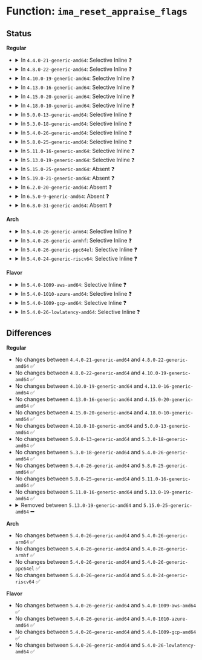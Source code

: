 # Function: <code>ima_reset_appraise_flags</code>

## Status
<b>Regular</b>
<ul>
<li>
<details>
<summary>In <code>4.4.0-21-generic-amd64</code>: Selective Inline ❓</summary>

```c
void ima_reset_appraise_flags(struct inode * inode, int digsig)
```

```json
{
  "name": "ima_reset_appraise_flags",
  "collision_type": "Unique Static",
  "inline_type": "Selective",
  "funcs": [
    {
      "addr": 18446744071582622496,
      "name": "ima_reset_appraise_flags",
      "external": false,
      "loc": "security/integrity/ima/ima_appraise.c:355",
      "file": "security/integrity/ima/ima_appraise.c",
      "inline": "not declared, inlined",
      "caller_inline": [],
      "caller_func": [
        "security/integrity/ima/ima_appraise.c:ima_inode_setxattr",
        "security/integrity/ima/ima_appraise.c:ima_inode_removexattr"
      ]
    }
  ],
  "symbols": [
    {
      "addr": 18446744071582622496,
      "name": "ima_reset_appraise_flags",
      "section": ".text",
      "bind": "STB_LOCAL",
      "size": 74
    }
  ]
}
```
</details>
</li>
<li>
<details>
<summary>In <code>4.8.0-22-generic-amd64</code>: Selective Inline ❓</summary>

```c
void ima_reset_appraise_flags(struct inode * inode, int digsig)
```

```json
{
  "name": "ima_reset_appraise_flags",
  "collision_type": "Unique Static",
  "inline_type": "Selective",
  "funcs": [
    {
      "addr": 18446744071582871904,
      "name": "ima_reset_appraise_flags",
      "external": false,
      "loc": "security/integrity/ima/ima_appraise.c:364",
      "file": "security/integrity/ima/ima_appraise.c",
      "inline": "not declared, inlined",
      "caller_inline": [],
      "caller_func": [
        "security/integrity/ima/ima_appraise.c:ima_inode_removexattr",
        "security/integrity/ima/ima_appraise.c:ima_inode_setxattr"
      ]
    }
  ],
  "symbols": [
    {
      "addr": 18446744071582871904,
      "name": "ima_reset_appraise_flags",
      "section": ".text",
      "bind": "STB_LOCAL",
      "size": 86
    }
  ]
}
```
</details>
</li>
<li>
<details>
<summary>In <code>4.10.0-19-generic-amd64</code>: Selective Inline ❓</summary>

```c
void ima_reset_appraise_flags(struct inode * inode, int digsig)
```

```json
{
  "name": "ima_reset_appraise_flags",
  "collision_type": "Unique Static",
  "inline_type": "Selective",
  "funcs": [
    {
      "addr": 18446744071582969344,
      "name": "ima_reset_appraise_flags",
      "external": false,
      "loc": "security/integrity/ima/ima_appraise.c:363",
      "file": "security/integrity/ima/ima_appraise.c",
      "inline": "not declared, inlined",
      "caller_inline": [],
      "caller_func": [
        "security/integrity/ima/ima_appraise.c:ima_inode_removexattr",
        "security/integrity/ima/ima_appraise.c:ima_inode_setxattr"
      ]
    }
  ],
  "symbols": [
    {
      "addr": 18446744071582969344,
      "name": "ima_reset_appraise_flags",
      "section": ".text",
      "bind": "STB_LOCAL",
      "size": 86
    }
  ]
}
```
</details>
</li>
<li>
<details>
<summary>In <code>4.13.0-16-generic-amd64</code>: Selective Inline ❓</summary>

```c
void ima_reset_appraise_flags(struct inode * inode, int digsig)
```

```json
{
  "name": "ima_reset_appraise_flags",
  "collision_type": "Unique Static",
  "inline_type": "Selective",
  "funcs": [
    {
      "addr": 18446744071583019856,
      "name": "ima_reset_appraise_flags",
      "external": false,
      "loc": "security/integrity/ima/ima_appraise.c:378",
      "file": "security/integrity/ima/ima_appraise.c",
      "inline": "not declared, inlined",
      "caller_inline": [],
      "caller_func": [
        "security/integrity/ima/ima_appraise.c:ima_inode_removexattr",
        "security/integrity/ima/ima_appraise.c:ima_inode_setxattr"
      ]
    }
  ],
  "symbols": [
    {
      "addr": 18446744071583019856,
      "name": "ima_reset_appraise_flags",
      "section": ".text",
      "bind": "STB_LOCAL",
      "size": 87
    }
  ]
}
```
</details>
</li>
<li>
<details>
<summary>In <code>4.15.0-20-generic-amd64</code>: Selective Inline ❓</summary>

```c
void ima_reset_appraise_flags(struct inode * inode, int digsig)
```

```json
{
  "name": "ima_reset_appraise_flags",
  "collision_type": "Unique Static",
  "inline_type": "Selective",
  "funcs": [
    {
      "addr": 18446744071583184880,
      "name": "ima_reset_appraise_flags",
      "external": false,
      "loc": "security/integrity/ima/ima_appraise.c:382",
      "file": "security/integrity/ima/ima_appraise.c",
      "inline": "not declared, inlined",
      "caller_inline": [],
      "caller_func": [
        "security/integrity/ima/ima_appraise.c:ima_inode_removexattr",
        "security/integrity/ima/ima_appraise.c:ima_inode_setxattr"
      ]
    }
  ],
  "symbols": [
    {
      "addr": 18446744071583184880,
      "name": "ima_reset_appraise_flags",
      "section": ".text",
      "bind": "STB_LOCAL",
      "size": 87
    }
  ]
}
```
</details>
</li>
<li>
<details>
<summary>In <code>4.18.0-10-generic-amd64</code>: Selective Inline ❓</summary>

```c
void ima_reset_appraise_flags(struct inode * inode, int digsig)
```

```json
{
  "name": "ima_reset_appraise_flags",
  "collision_type": "Unique Static",
  "inline_type": "Selective",
  "funcs": [
    {
      "addr": 18446744071583391264,
      "name": "ima_reset_appraise_flags",
      "external": false,
      "loc": "security/integrity/ima/ima_appraise.c:420",
      "file": "security/integrity/ima/ima_appraise.c",
      "inline": "not declared, inlined",
      "caller_inline": [],
      "caller_func": [
        "security/integrity/ima/ima_appraise.c:ima_inode_removexattr",
        "security/integrity/ima/ima_appraise.c:ima_inode_setxattr"
      ]
    }
  ],
  "symbols": [
    {
      "addr": 18446744071583391264,
      "name": "ima_reset_appraise_flags",
      "section": ".text",
      "bind": "STB_LOCAL",
      "size": 77
    }
  ]
}
```
</details>
</li>
<li>
<details>
<summary>In <code>5.0.0-13-generic-amd64</code>: Selective Inline ❓</summary>

```c
void ima_reset_appraise_flags(struct inode * inode, int digsig)
```

```json
{
  "name": "ima_reset_appraise_flags",
  "collision_type": "Unique Static",
  "inline_type": "Selective",
  "funcs": [
    {
      "addr": 18446744071583511072,
      "name": "ima_reset_appraise_flags",
      "external": false,
      "loc": "security/integrity/ima/ima_appraise.c:430",
      "file": "security/integrity/ima/ima_appraise.c",
      "inline": "not declared, inlined",
      "caller_inline": [],
      "caller_func": [
        "security/integrity/ima/ima_appraise.c:ima_inode_removexattr",
        "security/integrity/ima/ima_appraise.c:ima_inode_setxattr"
      ]
    }
  ],
  "symbols": [
    {
      "addr": 18446744071583511072,
      "name": "ima_reset_appraise_flags",
      "section": ".text",
      "bind": "STB_LOCAL",
      "size": 77
    }
  ]
}
```
</details>
</li>
<li>
<details>
<summary>In <code>5.3.0-18-generic-amd64</code>: Selective Inline ❓</summary>

```c
void ima_reset_appraise_flags(struct inode * inode, int digsig)
```

```json
{
  "name": "ima_reset_appraise_flags",
  "collision_type": "Unique Static",
  "inline_type": "Selective",
  "funcs": [
    {
      "addr": 18446744071583698720,
      "name": "ima_reset_appraise_flags",
      "external": false,
      "loc": "security/integrity/ima/ima_appraise.c:429",
      "file": "security/integrity/ima/ima_appraise.c",
      "inline": "not declared, inlined",
      "caller_inline": [],
      "caller_func": [
        "security/integrity/ima/ima_appraise.c:ima_inode_removexattr",
        "security/integrity/ima/ima_appraise.c:ima_inode_setxattr"
      ]
    }
  ],
  "symbols": [
    {
      "addr": 18446744071583698720,
      "name": "ima_reset_appraise_flags",
      "section": ".text",
      "bind": "STB_LOCAL",
      "size": 77
    }
  ]
}
```
</details>
</li>
<li>
<details>
<summary>In <code>5.4.0-26-generic-amd64</code>: Selective Inline ❓</summary>

```c
void ima_reset_appraise_flags(struct inode * inode, int digsig)
```

```json
{
  "name": "ima_reset_appraise_flags",
  "collision_type": "Unique Static",
  "inline_type": "Selective",
  "funcs": [
    {
      "addr": 18446744071583807200,
      "name": "ima_reset_appraise_flags",
      "external": false,
      "loc": "security/integrity/ima/ima_appraise.c:526",
      "file": "security/integrity/ima/ima_appraise.c",
      "inline": "not declared, inlined",
      "caller_inline": [],
      "caller_func": [
        "security/integrity/ima/ima_appraise.c:ima_inode_removexattr",
        "security/integrity/ima/ima_appraise.c:ima_inode_setxattr"
      ]
    }
  ],
  "symbols": [
    {
      "addr": 18446744071583807200,
      "name": "ima_reset_appraise_flags",
      "section": ".text",
      "bind": "STB_LOCAL",
      "size": 77
    }
  ]
}
```
</details>
</li>
<li>
<details>
<summary>In <code>5.8.0-25-generic-amd64</code>: Selective Inline ❓</summary>

```c
void ima_reset_appraise_flags(struct inode * inode, int digsig)
```

```json
{
  "name": "ima_reset_appraise_flags",
  "collision_type": "Unique Static",
  "inline_type": "Selective",
  "funcs": [
    {
      "addr": 18446744071584201616,
      "name": "ima_reset_appraise_flags",
      "external": false,
      "loc": "security/integrity/ima/ima_appraise.c:532",
      "file": "security/integrity/ima/ima_appraise.c",
      "inline": "not declared, inlined",
      "caller_inline": [],
      "caller_func": [
        "security/integrity/ima/ima_appraise.c:ima_inode_removexattr",
        "security/integrity/ima/ima_appraise.c:ima_inode_setxattr"
      ]
    }
  ],
  "symbols": [
    {
      "addr": 18446744071584201616,
      "name": "ima_reset_appraise_flags",
      "section": ".text",
      "bind": "STB_LOCAL",
      "size": 80
    }
  ]
}
```
</details>
</li>
<li>
<details>
<summary>In <code>5.11.0-16-generic-amd64</code>: Selective Inline ❓</summary>

```c
void ima_reset_appraise_flags(struct inode * inode, int digsig)
```

```json
{
  "name": "ima_reset_appraise_flags",
  "collision_type": "Unique Static",
  "inline_type": "Selective",
  "funcs": [
    {
      "addr": 18446744071584320000,
      "name": "ima_reset_appraise_flags",
      "external": false,
      "loc": "security/integrity/ima/ima_appraise.c:548",
      "file": "security/integrity/ima/ima_appraise.c",
      "inline": "not declared, inlined",
      "caller_inline": [],
      "caller_func": [
        "security/integrity/ima/ima_appraise.c:ima_inode_removexattr",
        "security/integrity/ima/ima_appraise.c:ima_inode_setxattr"
      ]
    }
  ],
  "symbols": [
    {
      "addr": 18446744071584320000,
      "name": "ima_reset_appraise_flags",
      "section": ".text",
      "bind": "STB_LOCAL",
      "size": 80
    }
  ]
}
```
</details>
</li>
<li>
<details>
<summary>In <code>5.13.0-19-generic-amd64</code>: Selective Inline ❓</summary>

```c
void ima_reset_appraise_flags(struct inode * inode, int digsig)
```

```json
{
  "name": "ima_reset_appraise_flags",
  "collision_type": "Unique Static",
  "inline_type": "Selective",
  "funcs": [
    {
      "addr": 18446744071584354592,
      "name": "ima_reset_appraise_flags",
      "external": false,
      "loc": "security/integrity/ima/ima_appraise.c:550",
      "file": "security/integrity/ima/ima_appraise.c",
      "inline": "not declared, inlined",
      "caller_inline": [],
      "caller_func": [
        "security/integrity/ima/ima_appraise.c:ima_inode_removexattr",
        "security/integrity/ima/ima_appraise.c:ima_inode_setxattr"
      ]
    }
  ],
  "symbols": [
    {
      "addr": 18446744071584354592,
      "name": "ima_reset_appraise_flags",
      "section": ".text",
      "bind": "STB_LOCAL",
      "size": 80
    }
  ]
}
```
</details>
</li>
<li>
<details>
<summary>In <code>5.15.0-25-generic-amd64</code>: Absent ❓</summary>

```json
{
  "name": "ima_reset_appraise_flags",
  "collision_type": "Unique Static",
  "inline_type": "Selective",
  "funcs": [
    {
      "addr": 18446744071584750854,
      "name": "ima_reset_appraise_flags",
      "external": false,
      "loc": "security/integrity/ima/ima_appraise.c:562",
      "file": "security/integrity/ima/ima_appraise.c",
      "inline": "not declared, inlined",
      "caller_inline": [
        "security/integrity/ima/ima_appraise.c:ima_inode_removexattr",
        "security/integrity/ima/ima_appraise.c:ima_inode_setxattr"
      ],
      "caller_func": [
        "security/integrity/ima/ima_appraise.c:ima_inode_removexattr",
        "security/integrity/ima/ima_appraise.c:ima_inode_setxattr"
      ]
    }
  ],
  "symbols": [
    {
      "addr": 18446744071584747184,
      "name": "ima_reset_appraise_flags.part.0",
      "section": ".text",
      "bind": "STB_LOCAL",
      "size": 61
    }
  ]
}
```
</details>
</li>
<li>
<details>
<summary>In <code>5.19.0-21-generic-amd64</code>: Absent ❓</summary>

```json
{
  "name": "ima_reset_appraise_flags",
  "collision_type": "Unique Static",
  "inline_type": "Selective",
  "funcs": [
    {
      "addr": 18446744071585431797,
      "name": "ima_reset_appraise_flags",
      "external": false,
      "loc": "security/integrity/ima/ima_appraise.c:670",
      "file": "security/integrity/ima/ima_appraise.c",
      "inline": "not declared, inlined",
      "caller_inline": [
        "security/integrity/ima/ima_appraise.c:ima_inode_removexattr",
        "security/integrity/ima/ima_appraise.c:ima_inode_setxattr"
      ],
      "caller_func": [
        "security/integrity/ima/ima_appraise.c:ima_inode_removexattr",
        "security/integrity/ima/ima_appraise.c:ima_inode_setxattr"
      ]
    }
  ],
  "symbols": [
    {
      "addr": 18446744071585427008,
      "name": "ima_reset_appraise_flags.part.0",
      "section": ".text",
      "bind": "STB_LOCAL",
      "size": 81
    }
  ]
}
```
</details>
</li>
<li>
<details>
<summary>In <code>6.2.0-20-generic-amd64</code>: Absent ❓</summary>

```json
{
  "name": "ima_reset_appraise_flags",
  "collision_type": "Unique Static",
  "inline_type": "Selective",
  "funcs": [
    {
      "addr": 18446744071586187749,
      "name": "ima_reset_appraise_flags",
      "external": false,
      "loc": "security/integrity/ima/ima_appraise.c:670",
      "file": "security/integrity/ima/ima_appraise.c",
      "inline": "not declared, inlined",
      "caller_inline": [
        "security/integrity/ima/ima_appraise.c:ima_inode_removexattr",
        "security/integrity/ima/ima_appraise.c:ima_inode_set_acl",
        "security/integrity/ima/ima_appraise.c:ima_inode_setxattr"
      ],
      "caller_func": [
        "security/integrity/ima/ima_appraise.c:ima_inode_removexattr",
        "security/integrity/ima/ima_appraise.c:ima_inode_set_acl",
        "security/integrity/ima/ima_appraise.c:ima_inode_setxattr",
        "security/integrity/ima/ima_appraise.c:ima_inode_setxattr"
      ]
    }
  ],
  "symbols": [
    {
      "addr": 18446744071586182608,
      "name": "ima_reset_appraise_flags.part.0",
      "section": ".text",
      "bind": "STB_LOCAL",
      "size": 81
    }
  ]
}
```
</details>
</li>
<li>
<details>
<summary>In <code>6.5.0-9-generic-amd64</code>: Absent ❓</summary>

```json
{
  "name": "ima_reset_appraise_flags",
  "collision_type": "Unique Static",
  "inline_type": "Selective",
  "funcs": [
    {
      "addr": 18446744071586425477,
      "name": "ima_reset_appraise_flags",
      "external": false,
      "loc": "security/integrity/ima/ima_appraise.c:673",
      "file": "security/integrity/ima/ima_appraise.c",
      "inline": "not declared, inlined",
      "caller_inline": [
        "security/integrity/ima/ima_appraise.c:ima_inode_removexattr",
        "security/integrity/ima/ima_appraise.c:ima_inode_set_acl",
        "security/integrity/ima/ima_appraise.c:ima_inode_setxattr"
      ],
      "caller_func": [
        "security/integrity/ima/ima_appraise.c:ima_inode_removexattr",
        "security/integrity/ima/ima_appraise.c:ima_inode_set_acl",
        "security/integrity/ima/ima_appraise.c:ima_inode_setxattr",
        "security/integrity/ima/ima_appraise.c:ima_inode_setxattr"
      ]
    }
  ],
  "symbols": [
    {
      "addr": 18446744071586420288,
      "name": "ima_reset_appraise_flags.part.0",
      "section": ".text",
      "bind": "STB_LOCAL",
      "size": 81
    }
  ]
}
```
</details>
</li>
<li>
<details>
<summary>In <code>6.8.0-31-generic-amd64</code>: Absent ❓</summary>

```json
{
  "name": "ima_reset_appraise_flags",
  "collision_type": "Unique Static",
  "inline_type": "Selective",
  "funcs": [
    {
      "addr": 18446744071586690533,
      "name": "ima_reset_appraise_flags",
      "external": false,
      "loc": "security/integrity/ima/ima_appraise.c:674",
      "file": "security/integrity/ima/ima_appraise.c",
      "inline": "not declared, inlined",
      "caller_inline": [
        "security/integrity/ima/ima_appraise.c:ima_inode_removexattr",
        "security/integrity/ima/ima_appraise.c:ima_inode_set_acl",
        "security/integrity/ima/ima_appraise.c:ima_inode_setxattr"
      ],
      "caller_func": [
        "security/integrity/ima/ima_appraise.c:ima_inode_removexattr",
        "security/integrity/ima/ima_appraise.c:ima_inode_set_acl",
        "security/integrity/ima/ima_appraise.c:ima_inode_setxattr",
        "security/integrity/ima/ima_appraise.c:ima_inode_setxattr"
      ]
    }
  ],
  "symbols": [
    {
      "addr": 18446744071586685280,
      "name": "ima_reset_appraise_flags.part.0",
      "section": ".text",
      "bind": "STB_LOCAL",
      "size": 81
    }
  ]
}
```
</details>
</li>
</ul>
<b>Arch</b>
<ul>
<li>
<details>
<summary>In <code>5.4.0-26-generic-arm64</code>: Selective Inline ❓</summary>

```c
void ima_reset_appraise_flags(struct inode * inode, int digsig)
```

```json
{
  "name": "ima_reset_appraise_flags",
  "collision_type": "Unique Static",
  "inline_type": "Selective",
  "funcs": [
    {
      "addr": 18446603336495611640,
      "name": "ima_reset_appraise_flags",
      "external": false,
      "loc": "security/integrity/ima/ima_appraise.c:526",
      "file": "security/integrity/ima/ima_appraise.c",
      "inline": "not declared, inlined",
      "caller_inline": [],
      "caller_func": [
        "security/integrity/ima/ima_appraise.c:ima_inode_removexattr",
        "security/integrity/ima/ima_appraise.c:ima_inode_setxattr"
      ]
    }
  ],
  "symbols": [
    {
      "addr": 18446603336495611640,
      "name": "ima_reset_appraise_flags",
      "section": ".text",
      "bind": "STB_LOCAL",
      "size": 196
    }
  ]
}
```
</details>
</li>
<li>
<details>
<summary>In <code>5.4.0-26-generic-armhf</code>: Selective Inline ❓</summary>

```c
void ima_reset_appraise_flags(struct inode * inode, int digsig)
```

```json
{
  "name": "ima_reset_appraise_flags",
  "collision_type": "Unique Static",
  "inline_type": "Selective",
  "funcs": [
    {
      "addr": 3228971412,
      "name": "ima_reset_appraise_flags",
      "external": false,
      "loc": "security/integrity/ima/ima_appraise.c:526",
      "file": "security/integrity/ima/ima_appraise.c",
      "inline": "not declared, inlined",
      "caller_inline": [],
      "caller_func": [
        "security/integrity/ima/ima_appraise.c:ima_inode_removexattr",
        "security/integrity/ima/ima_appraise.c:ima_inode_setxattr"
      ]
    }
  ],
  "symbols": [
    {
      "addr": 3228971412,
      "name": "ima_reset_appraise_flags",
      "section": ".text",
      "bind": "STB_LOCAL",
      "size": 124
    }
  ]
}
```
</details>
</li>
<li>
<details>
<summary>In <code>5.4.0-26-generic-ppc64el</code>: Selective Inline ❓</summary>

```c
void ima_reset_appraise_flags(struct inode * inode, int digsig)
```

```json
{
  "name": "ima_reset_appraise_flags",
  "collision_type": "Unique Static",
  "inline_type": "Selective",
  "funcs": [
    {
      "addr": 13835058055289726752,
      "name": "ima_reset_appraise_flags",
      "external": false,
      "loc": "security/integrity/ima/ima_appraise.c:526",
      "file": "security/integrity/ima/ima_appraise.c",
      "inline": "not declared, inlined",
      "caller_inline": [],
      "caller_func": [
        "security/integrity/ima/ima_appraise.c:ima_inode_removexattr",
        "security/integrity/ima/ima_appraise.c:ima_inode_setxattr"
      ]
    }
  ],
  "symbols": [
    {
      "addr": 13835058055289726752,
      "name": "ima_reset_appraise_flags",
      "section": ".text",
      "bind": "STB_LOCAL",
      "size": 196
    }
  ]
}
```
</details>
</li>
<li>
<details>
<summary>In <code>5.4.0-24-generic-riscv64</code>: Selective Inline ❓</summary>

```c
void ima_reset_appraise_flags(struct inode * inode, int digsig)
```

```json
{
  "name": "ima_reset_appraise_flags",
  "collision_type": "Unique Static",
  "inline_type": "Selective",
  "funcs": [
    {
      "addr": 18446743936274772608,
      "name": "ima_reset_appraise_flags",
      "external": false,
      "loc": "security/integrity/ima/ima_appraise.c:526",
      "file": "security/integrity/ima/ima_appraise.c",
      "inline": "not declared, inlined",
      "caller_inline": [],
      "caller_func": [
        "security/integrity/ima/ima_appraise.c:ima_inode_removexattr",
        "security/integrity/ima/ima_appraise.c:ima_inode_setxattr"
      ]
    }
  ],
  "symbols": [
    {
      "addr": 18446743936274772608,
      "name": "ima_reset_appraise_flags",
      "section": ".text",
      "bind": "STB_LOCAL",
      "size": 114
    }
  ]
}
```
</details>
</li>
</ul>
<b>Flavor</b>
<ul>
<li>
<details>
<summary>In <code>5.4.0-1009-aws-amd64</code>: Selective Inline ❓</summary>

```c
void ima_reset_appraise_flags(struct inode * inode, int digsig)
```

```json
{
  "name": "ima_reset_appraise_flags",
  "collision_type": "Unique Static",
  "inline_type": "Selective",
  "funcs": [
    {
      "addr": 18446744071583775936,
      "name": "ima_reset_appraise_flags",
      "external": false,
      "loc": "security/integrity/ima/ima_appraise.c:526",
      "file": "security/integrity/ima/ima_appraise.c",
      "inline": "not declared, inlined",
      "caller_inline": [],
      "caller_func": [
        "security/integrity/ima/ima_appraise.c:ima_inode_removexattr",
        "security/integrity/ima/ima_appraise.c:ima_inode_setxattr"
      ]
    }
  ],
  "symbols": [
    {
      "addr": 18446744071583775936,
      "name": "ima_reset_appraise_flags",
      "section": ".text",
      "bind": "STB_LOCAL",
      "size": 77
    }
  ]
}
```
</details>
</li>
<li>
<details>
<summary>In <code>5.4.0-1010-azure-amd64</code>: Selective Inline ❓</summary>

```c
void ima_reset_appraise_flags(struct inode * inode, int digsig)
```

```json
{
  "name": "ima_reset_appraise_flags",
  "collision_type": "Unique Static",
  "inline_type": "Selective",
  "funcs": [
    {
      "addr": 18446744071583712992,
      "name": "ima_reset_appraise_flags",
      "external": false,
      "loc": "security/integrity/ima/ima_appraise.c:526",
      "file": "security/integrity/ima/ima_appraise.c",
      "inline": "not declared, inlined",
      "caller_inline": [],
      "caller_func": [
        "security/integrity/ima/ima_appraise.c:ima_inode_removexattr",
        "security/integrity/ima/ima_appraise.c:ima_inode_setxattr"
      ]
    }
  ],
  "symbols": [
    {
      "addr": 18446744071583712992,
      "name": "ima_reset_appraise_flags",
      "section": ".text",
      "bind": "STB_LOCAL",
      "size": 77
    }
  ]
}
```
</details>
</li>
<li>
<details>
<summary>In <code>5.4.0-1009-gcp-amd64</code>: Selective Inline ❓</summary>

```c
void ima_reset_appraise_flags(struct inode * inode, int digsig)
```

```json
{
  "name": "ima_reset_appraise_flags",
  "collision_type": "Unique Static",
  "inline_type": "Selective",
  "funcs": [
    {
      "addr": 18446744071583759696,
      "name": "ima_reset_appraise_flags",
      "external": false,
      "loc": "security/integrity/ima/ima_appraise.c:526",
      "file": "security/integrity/ima/ima_appraise.c",
      "inline": "not declared, inlined",
      "caller_inline": [],
      "caller_func": [
        "security/integrity/ima/ima_appraise.c:ima_inode_removexattr",
        "security/integrity/ima/ima_appraise.c:ima_inode_setxattr"
      ]
    }
  ],
  "symbols": [
    {
      "addr": 18446744071583759696,
      "name": "ima_reset_appraise_flags",
      "section": ".text",
      "bind": "STB_LOCAL",
      "size": 77
    }
  ]
}
```
</details>
</li>
<li>
<details>
<summary>In <code>5.4.0-26-lowlatency-amd64</code>: Selective Inline ❓</summary>

```c
void ima_reset_appraise_flags(struct inode * inode, int digsig)
```

```json
{
  "name": "ima_reset_appraise_flags",
  "collision_type": "Unique Static",
  "inline_type": "Selective",
  "funcs": [
    {
      "addr": 18446744071583860688,
      "name": "ima_reset_appraise_flags",
      "external": false,
      "loc": "security/integrity/ima/ima_appraise.c:526",
      "file": "security/integrity/ima/ima_appraise.c",
      "inline": "not declared, inlined",
      "caller_inline": [],
      "caller_func": [
        "security/integrity/ima/ima_appraise.c:ima_inode_removexattr",
        "security/integrity/ima/ima_appraise.c:ima_inode_setxattr"
      ]
    }
  ],
  "symbols": [
    {
      "addr": 18446744071583860688,
      "name": "ima_reset_appraise_flags",
      "section": ".text",
      "bind": "STB_LOCAL",
      "size": 77
    }
  ]
}
```
</details>
</li>
</ul>

## Differences
<b>Regular</b>
<ul>
<li>
No changes between <code>4.4.0-21-generic-amd64</code> and <code>4.8.0-22-generic-amd64</code> ✅
</li>
<li>
No changes between <code>4.8.0-22-generic-amd64</code> and <code>4.10.0-19-generic-amd64</code> ✅
</li>
<li>
No changes between <code>4.10.0-19-generic-amd64</code> and <code>4.13.0-16-generic-amd64</code> ✅
</li>
<li>
No changes between <code>4.13.0-16-generic-amd64</code> and <code>4.15.0-20-generic-amd64</code> ✅
</li>
<li>
No changes between <code>4.15.0-20-generic-amd64</code> and <code>4.18.0-10-generic-amd64</code> ✅
</li>
<li>
No changes between <code>4.18.0-10-generic-amd64</code> and <code>5.0.0-13-generic-amd64</code> ✅
</li>
<li>
No changes between <code>5.0.0-13-generic-amd64</code> and <code>5.3.0-18-generic-amd64</code> ✅
</li>
<li>
No changes between <code>5.3.0-18-generic-amd64</code> and <code>5.4.0-26-generic-amd64</code> ✅
</li>
<li>
No changes between <code>5.4.0-26-generic-amd64</code> and <code>5.8.0-25-generic-amd64</code> ✅
</li>
<li>
No changes between <code>5.8.0-25-generic-amd64</code> and <code>5.11.0-16-generic-amd64</code> ✅
</li>
<li>
No changes between <code>5.11.0-16-generic-amd64</code> and <code>5.13.0-19-generic-amd64</code> ✅
</li>
<li>
<details>
<summary>Removed between <code>5.13.0-19-generic-amd64</code> and <code>5.15.0-25-generic-amd64</code> ➖</summary>

```c
void ima_reset_appraise_flags(struct inode * inode, int digsig)
```
</details>
</li>
</ul>
<b>Arch</b>
<ul>
<li>
No changes between <code>5.4.0-26-generic-amd64</code> and <code>5.4.0-26-generic-arm64</code> ✅
</li>
<li>
No changes between <code>5.4.0-26-generic-amd64</code> and <code>5.4.0-26-generic-armhf</code> ✅
</li>
<li>
No changes between <code>5.4.0-26-generic-amd64</code> and <code>5.4.0-26-generic-ppc64el</code> ✅
</li>
<li>
No changes between <code>5.4.0-26-generic-amd64</code> and <code>5.4.0-24-generic-riscv64</code> ✅
</li>
</ul>
<b>Flavor</b>
<ul>
<li>
No changes between <code>5.4.0-26-generic-amd64</code> and <code>5.4.0-1009-aws-amd64</code> ✅
</li>
<li>
No changes between <code>5.4.0-26-generic-amd64</code> and <code>5.4.0-1010-azure-amd64</code> ✅
</li>
<li>
No changes between <code>5.4.0-26-generic-amd64</code> and <code>5.4.0-1009-gcp-amd64</code> ✅
</li>
<li>
No changes between <code>5.4.0-26-generic-amd64</code> and <code>5.4.0-26-lowlatency-amd64</code> ✅
</li>
</ul>

